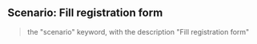 ## Scenario: Fill registration form

> the "scenario" keyword, with the description "Fill registration form"
